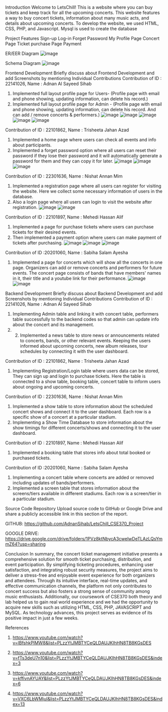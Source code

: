 Introduction
Welcome to LetsChill! This is a website where you can buy tickets and keep track for all the upcoming concerts.
This website features a way to buy concert tickets, information about many music acts, and details about upcoming concerts. To develop the website, we used HTML, CSS, PHP, and Javascript. Mysql is used to create the database


Project Features 
Sign-up
Log-in
Forget Password
My Profile Page
Concert Page
Ticket purchase Page
Payment


ER/EER Diagram
![image](https://github.com/AdnanSihab/LetsChill_CSE370_Project/assets/101943503/0d667fcc-8356-41ee-9ba4-6e418c0abbb8)


Schema Diagram
![image](https://github.com/AdnanSihab/LetsChill_CSE370_Project/assets/101943503/d3b96b55-dac0-47c3-9e19-82dc9bcecc3e)


Frontend Development 
Briefly discuss about Frontend Development and add Screenshots  by mentioning Individual Contributions
Contribution of ID : 22141026, Name : Adnan Al Sayeed Sihab
1.	Implemented full layout profile page for Users- (Profile page with email and phone showing, updating information, can delete his record.) 
2.	Implemented full layout profile page for Admin - (Profile page with email and phone showing, updating information, can delete his record. And can 
add / remove concerts & performers.)
![image](https://github.com/AdnanSihab/LetsChill_CSE370_Project/assets/101943503/c5da1402-3123-4b66-be55-e67fc471b5a9)
![image](https://github.com/AdnanSihab/LetsChill_CSE370_Project/assets/101943503/ee4f9ac2-53c7-4622-8c4b-dd36f558b5a8)
![image](https://github.com/AdnanSihab/LetsChill_CSE370_Project/assets/101943503/080f5d97-3994-46c6-afcf-2f90975c5034)
![image](https://github.com/AdnanSihab/LetsChill_CSE370_Project/assets/101943503/f07a263a-0e17-4a84-8838-ab48ddc95842)
![image](https://github.com/AdnanSihab/LetsChill_CSE370_Project/assets/101943503/8d71517b-0cad-4964-8aff-4ece21ede82f)


Contribution of ID : 22101862, Name : Trisheeta Jahan Azad
1.	Implemented a home page where users can check all events and info about participants.
2.	Implemented a forget password option where all users can reset their password if they lose their password and it will automatically generate a password for them and they can copy it for later.
![image](https://github.com/AdnanSihab/LetsChill_CSE370_Project/assets/101943503/83ceddc3-4c88-4e56-ba81-14a820116103)
![image](https://github.com/AdnanSihab/LetsChill_CSE370_Project/assets/101943503/13ccaf4b-3410-465b-9967-4d6abc747622)
![image](https://github.com/AdnanSihab/LetsChill_CSE370_Project/assets/101943503/17379b6c-6d0d-4efc-8f53-50d6aa73b8df)



Contribution of ID : 22301636, Name : Nishat Annan Mim
1.	Implemented a registration page where all users can register for visiting the website. Here we collect some necessary information of users in the database.
2.	Also a login page where all users can login to visit the website after registration.
![image](https://github.com/AdnanSihab/LetsChill_CSE370_Project/assets/101943503/97f0a0a3-92a0-40a1-bc91-a28df2f618a5)
![image](https://github.com/AdnanSihab/LetsChill_CSE370_Project/assets/101943503/52ccbc38-1d0b-4aa6-95e1-d3cfca7043f2)


Contribution of ID : 22101897, Name : Mehedi Hassan Alif
1.	Implemented a page for purchase tickets where users can purchase tickets for their desired events.
2.	Then implemented a payment option where users can make payment of tickets after purchasing. 
![image](https://github.com/AdnanSihab/LetsChill_CSE370_Project/assets/101943503/9c5492fd-2750-4aa2-a149-b90b5e406356)
![image](https://github.com/AdnanSihab/LetsChill_CSE370_Project/assets/101943503/ada7e8ac-cc80-47d2-8d21-8f1e32cf045f)
![image](https://github.com/AdnanSihab/LetsChill_CSE370_Project/assets/101943503/f5ffb1ce-13e4-492c-bf5b-f45dfbffab05)


Contribution of ID :20201060, Name : Sabiha Salam Ayesha
1.	Implemented a page for concerts which will show all the concerts in one page. Organizers can add or remove concerts and performers for future events. The concert page consists of bands that have members' names in it, their title and a youtube link for their performance.
![image](https://github.com/AdnanSihab/LetsChill_CSE370_Project/assets/101943503/2898ebd1-c72b-4800-8b9f-e339f7f54de3)
![image](https://github.com/AdnanSihab/LetsChill_CSE370_Project/assets/101943503/dda471f8-b826-4090-8162-3b2017af5070)


Backend Development 
Briefly discuss about Backend Development and add Screenshots  by mentioning Individual Contributions
Contribution of ID : 22141026, Name : Adnan Al Sayeed Sihab
1.	Implementing Admin table and linking it with concert table, performers table successfully to the backend codes so that admin can update info about the concert and its management.
2. 2.	Implemented a news table to store news or announcements related to concerts, bands, or other relevant events. Keeping the users informed about upcoming concerts, new album releases, tour schedules by connecting it with the user dashboard.


Contribution of ID : 22101862, Name : Trisheeta Jahan Azad
1.	Implementing Registration/Login table where users data can be stored, They can sign up and login to purchase tickets. Here the table is connected to a show table, booking table, concert table to inform users about ongoing and upcoming concerts.


Contribution of ID : 22301636, Name : Nishat Annan Mim
1.	Implemented a show table to store information about the scheduled concert shows and connect it to the user dashboard. Each row is a specific show of a concert at a particular stadium.
2.	Implementing a Show Time Database to store information about the show timings for different concerts/shows and connecting it to the user dashboard. 

Contribution of ID : 22101897, Name : Mehedi Hassan Alif
1.	Implemented a booking table that stores info about total booked or purchased tickets.

Contribution of ID :20201060, Name : Sabiha Salam Ayesha
1.	Implementing a concert table where concerts are added or removed including updates of bands/performers.
2.	Implemented a screen table that stores information about the screens/tiers available in different stadiums. Each row is a screen/tier in a particular stadium.


Source Code Repository
Upload source code to GitHub or Google Drive and share a publicly accessible link in this section of the report.
 
GITHUB: https://github.com/AdnanSihab/LetsChill_CSE370_Project

GOOGLE DRIVE: https://drive.google.com/drive/folders/1PVz8ktNbycA3cwelwDeTLAzLQsYmmZ64?usp=sharing







Conclusion 
In summary, the concert ticket management initiative presents a comprehensive solution for smooth ticket purchasing, distribution, and event participation. By simplifying ticketing procedures, enhancing user satisfaction, and integrating robust security measures, the project aims to deliver a stress-free and enjoyable event experience for both organizers and attendees. Through its intuitive interface, real-time updates, and effective communication channels, the platform not only contributes to concert success but also fosters a strong sense of community among music enthusiasts. Additionally, our coursework of CSE370 both theory and lab helped us to gain real world experience and we had the opportunity to acquire new skills such as utilizing HTML, CSS, PHP, JAVASCRIPT and MySQL. As technology advances, this project serves as evidence of its positive impact in just a few weeks.




References
1.	https://www.youtube.com/watch?v=lBfshkPlMW8&list=PLzzYtJMBTYCeQLDAUJKIhHN8TB8KGsDES

2.	https://www.youtube.com/watch?v=fTs3deU7n10&list=PLzzYtJMBTYCeQLDAUJKIhHN8TB8KGsDES&index=3

3.	https://www.youtube.com/watch?v=kffivnAYUAY&list=PLzzYtJMBTYCeQLDAUJKIhHN8TB8KGsDES&index=6

4.	https://www.youtube.com/watch?v=VXC6LbWMjuI&list=PLzzYtJMBTYCeQLDAUJKIhHN8TB8KGsDES&index=13


